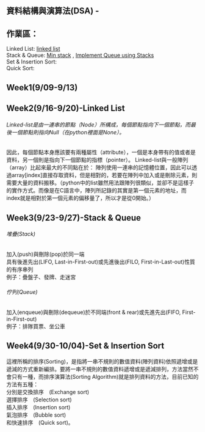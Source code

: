 ## 資料結構與演算法(DSA) - 
作業區：
------
Linked List: [linked list](r)
<br>Stack & Queue: 
[Min stack](https://github.com/LaiYuChung/DSA_leetcodeproject/blob/master/Week3/232.%20Implement%20Queue%20using%20Stacks) , 
[Implement Queue using Stacks](https://github.com/LaiYuChung/DSA_leetcode-project/blob/master/Week3/155.%20Min%20Stack)
<br>Set & Insertion Sort:
<br>Quick Sort:

Week1(9/09-9/13)
------

Week2(9/16-9/20)-Linked List
------
###### Linked-list是由一連串的節點（Node）所構成，每個節點指向下一個節點，而最後一個節點則指向Null（在python裡面是None）。
因此，每個節點本身應該要有兩種屬性（attribute），一個是本身帶有的值或者是資料，另一個則是指向下一個節點的指標（pointer）。
Linked-list與一般陣列（array）比起來最大的不同點在於：
陣列使用一連串的記憶體位置，因此可以透過array[index]直接存取資料，但是相對的，若要在陣列中加入或是刪除元素，則需要大量的資料搬移。（python中的list雖然用法跟陣列很類似，並卻不是這樣子的實作方式。而像是在C語言中，陣列所記錄的其實是第一個元素的地址，而index就是相對於第一個元素的偏移量了，所以才是從0開始。）

Week3(9/23-9/27)-Stack & Queue
------
###### 堆疊(Stack)
加入(push)與刪除(pop)於同一端
<br>具有後進先出(LIFO, Last-in-First-out)或先進後出(FILO, First-in-Last-out)性質的有序串列
<br> <t>例子：疊盤子、發牌、走迷宮

###### 佇列(Queue)
加入(enqueue)與刪除(dequeue)於不同端(front & rear)或先進先出(FIFO, First-in-First-out)
<br>例子：排隊買票、坐公車

Week4(9/30-10/04)-Set & Insertion Sort
------
這裡所稱的排序(Sorting)，是指將一串不規則的數值資料(陣列資料)依照遞增或是遞減的方式重新編排。要將一串不規則的數值資料遞增或是遞減排列，方法當然不會只有一種，而排序演算法(Sorting Algorithm)就是排列資料的方法，目前已知的方法有五種：
<br>分別是交換排序　(Exchange sort)
<br>選擇排序　(Selection sort)
<br>插入排序　(Insertion sort)
<br>氣泡排序　(Bubble sort)
<br>和快速排序　(Quick sort)。

